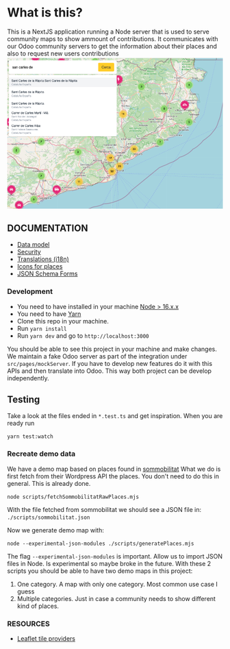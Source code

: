 # What is this?
This is a NextJS application running a Node server that is used to serve community maps to show ammount of contributions.
It communicates with our Odoo community servers to get the information about their places and also to request new users contributions
![Map Image](/public/map.png)

## DOCUMENTATION
- [Data model](/doc/data-model.md)
- [Security](/doc/security.md)
- [Translations (i18n)](/doc/i18n.md)
- [Icons for places](/doc/icons.md)
- [JSON Schema Forms](/doc/json-schema-forms.md)

### Development
- You need to have installed in your machine [Node > 16.x.x](https://nodejs.org/en/)
- You need to have [Yarn](https://yarnpkg.com/)
- Clone this repo in your machine.
- Run `yarn install`
- Run `yarn dev` and go to `http://localhost:3000`

You should be able to see this project in your machine and make changes. We maintain a fake Odoo server as part of
the integration under `src/pages/mockServer`. If you have to develop new features do it with this APIs and then translate into Odoo.
This way both project can be develop independently.

## Testing
Take a look at the files ended in `*.test.ts` and get inspiration. When you are ready run
```
yarn test:watch
```

### Recreate demo data
We have a demo map based on places found in [sommobilitat](https://www.sommobilitat.coop/crowdfunding)
What we do is first fetch from their Wordpress API the places. You don't need to do this in general. This is already done.
```
node scripts/fetchSommobilitatRawPlaces.mjs
```

With the file fetched from sommobilitat we should see a JSON file in:
`./scripts/sommobilitat.json`

Now we generate demo map with:
```
node --experimental-json-modules ./scripts/generatePlaces.mjs
```
The flag `--experimental-json-modules` is important. Allow us to import JSON files in Node. Is experimental so maybe broke in the future.
With these 2 scripts you should be able to have two demo maps in this project:
1. One category. A map with only one category. Most common use case I guess
2. Multiple categories. Just in case a community needs to show different kind of places.

### RESOURCES
- [Leaflet tile providers](http://leaflet-extras.github.io/leaflet-providers/preview/index.html)

